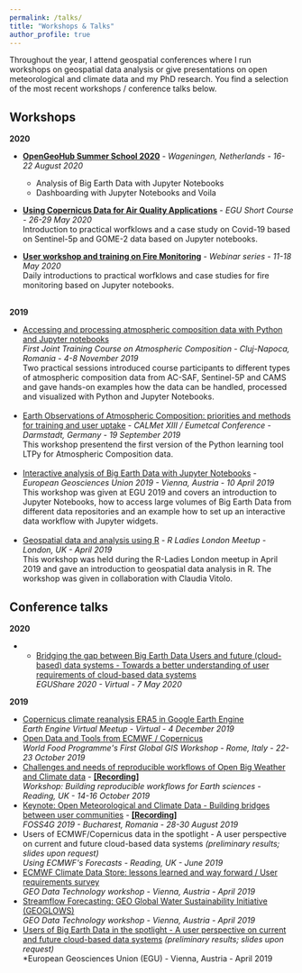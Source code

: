 ```yaml
---
permalink: /talks/
title: "Workshops & Talks"
author_profile: true
---
```



Throughout the year, I attend geospatial conferences where I run workshops on geospatial data analysis or give presentations on open meteorological and climate data and my PhD research. You find a selection of the most recent workshops / conference talks below.


Workshops
------
**2020**
- **<a href='https://opengeohub.org/summer_school_2020' target='_blank'>OpenGeoHub Summer School 2020</a>** - *Wageningen, Netherlands - 16-22 August 2020*<br>
  - Analysis of Big Earth Data with Jupyter Notebooks <br>
  - Dashboarding with Jupyter Notebooks and Voila<br>

- **<a href='https://training.eumetsat.int/course/view.php?id=366' target='_blank'>Using Copernicus Data for Air Quality Applications</a>** - *EGU Short Course - 26-29 May 2020*<br>
Introduction to practical worfklows and a case study on Covid-19 based on Sentinel-5p and GOME-2 data based on Jupyter notebooks.<br>

- **<a href='https://training.eumetsat.int/course/view.php?id=360' target='_blank'>User workshop and training on Fire Monitoring</a>** - *Webinar series - 11-18 May 2020*<br>
Daily introductions to practical worfklows and case studies for fire monitoring based on Jupyter notebooks.<br><br>

**2019**
- <a href="https://atmostraining.info/" target="_blank">Accessing and processing atmospheric composition data with Python and Jupyter notebooks</a><br>*First Joint Training Course on Atmospheric Composition - Cluj-Napoca, Romania - 4-8 November 2019*<br>Two practical sessions introduced course participants to different types of atmospheric composition data from AC-SAF, Sentinel-5P and CAMS and gave hands-on examples how the data can be handled, processed and visualized with Python and Jupyter Notebooks.<br><br>
- <a href="https://www.eventsforce.net/eumetsat/media/uploaded/EVEUMETSAT/event_5/CALMET_EUMETCAL_Conference_-_Programme.pdf" target="_blank">Earth Observations of Atmospheric Composition: priorities and methods for training and user uptake</a> - *CALMet XIII / Eumetcal Conference - Darmstadt, Germany - 19 September 2019*<br>This workshop presentend the first version of the Python learning tool LTPy for Atmospheric Composition data.<br><br>
- <a href="https://github.com/jwagemann/2019_egu_workshop_jupyter_notebooks" target="_blank">Interactive analysis of Big Earth Data with Jupyter Notebooks</a> - *European Geosciences Union 2019 - Vienna, Austria - 10 April 2019*<br>This workshop was given at EGU 2019 and covers an introduction to Jupyter Notebooks, how to access large volumes of Big Earth Data from different data repositories and an example how to set up an interactive data workflow with Jupyter widgets. <br><br>
- <a href="https://docs.google.com/presentation/d/1pEr9E16EJZ_I2wLBJnsCpOM4gSP4tz3s0s43N7DxuZk/edit?usp=sharing" target="_blank">Geospatial data and analysis using R</a> - *R Ladies London Meetup - London, UK - April 2019*<br>This workshop was held during the R-Ladies London meetup in April 2019 and gave an introduction to geospatial data analysis in R. The workshop was given in collaboration with Claudia Vitolo.


Conference talks
------
**2020**
- - <a href='https://presentations.copernicus.org/EGU2020/EGU2020-10029_presentation.pdf' target='_blank'>Bridging the gap between Big Earth Data Users and future (cloud-based) data systems - Towards a better understanding of user requirements of cloud-based data systems</a><br>*EGUShare 2020 - Virtual - 7 May 2020* <br>

**2019**
- <a href='https://speakerdeck.com/jwagemann/era5-climate-reanalysis-in-earth-engine' target='_blank'>Copernicus climate reanalysis ERA5 in Google Earth Engine</a><br>*Earth Engine Virtual Meetup - Virtual - 4 December 2019* <br>
- <a href="https://speakerdeck.com/jwagemann/open-data-and-tools-from-ecmwf-and-copernicus" target='_blank'>Open Data and Tools from ECMWF / Copernicus</a><br>*World Food Programme's First Global GIS Workshop - Rome, Italy - 22-23 October 2019*
- <a href="https://speakerdeck.com/jwagemann/challenges-and-needs-of-reproducible-workflows-of-open-weather-and-climate-data" target='_blank'>Challenges and needs of reproducible workflows of Open Big Weather and Climate data</a> - **<a href='https://vimeo.com/366256755' target='_blank'>[Recording]</a>**<br>*Workshop: Building reproducible workflows for Earth sciences - Reading, UK - 14-16 October 2019*
- <a href="https://speakerdeck.com/jwagemann/open-meteorological-and-climate-data-building-bridges-between-user-communities" target="_blank">Keynote: Open Meteorological and Climate Data - Building bridges between user communities</a> - **<a href='https://www.youtube.com/watch?v=dtXV95mJHSs&t=926s' target='_blank'>[Recording]</a>** <br>*FOSS4G 2019 - Bucharest, Romania - 28-30 August 2019*
- Users of ECMWF/Copernicus data in the spotlight - A user perspective on current and future cloud-based data systems *(preliminary results; slides upon request)* <br>*Using ECMWF's Forecasts - Reading, UK - June 2019*
- <a href="https://www.earthobservations.org/me_201904_dpw.php?t=presentations" taget="_blank">ECMWF Climate Data Store: lessons learned and way forward / User requirements survey</a> <br>*GEO Data Technology workshop - Vienna, Austria - April 2019*
- <a href="https://www.earthobservations.org/me_201904_dpw.php?t=presentations" target="_blank">Streamflow Forecasting: GEO Global Water Sustainability Initiative (GEOGLOWS)</a> <br>*GEO Data Technology workshop - Vienna, Austria - April 2019*
- <a href="https://meetingorganizer.copernicus.org/EGU2019/EGU2019-1659-1.pdf" target="_blank">Users of Big Earth Data in the spotlight - A user perspective on current and future cloud-based data systems</a> *(preliminary results; slides upon request)*<br>*European Geosciences Union (EGU) - Vienna, Austria - April 2019 






